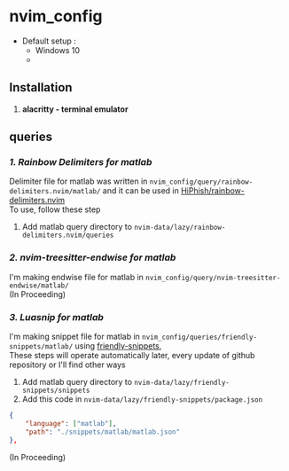 # nvim_config

- Default setup :
    - Windows 10
    -

## Installation

1) **alacritty - terminal emulator**  


## queries

### *1. Rainbow Delimiters for matlab*
Delimiter file for matlab was written in `nvim_config/query/rainbow-delimiters.nvim/matlab/`
and it can be used in [HiPhish/rainbow-delimiters.nvim](https://github.com/HiPhish/rainbow-delimiters.nvim)    
To use, follow these step   

1) Add matlab query directory to `nvim-data/lazy/rainbow-delimiters.nvim/queries`


### *2. nvim-treesitter-endwise for matlab*
I'm making endwise file for matlab in `nvim_config/query/nvim-treesitter-endwise/matlab/`   
(In Proceeding)


### *3. Luasnip for matlab*

I'm making snippet file for matlab in `nvim_config/queries/friendly-snippets/matlab/` 
using [friendly-snippets](https://github.com/rafamadriz/friendly-snippets),    
These steps will operate automatically later, every update of github repository or I'll find other ways

1) Add matlab query directory to `nvim-data/lazy/friendly-snippets/snippets`
2) Add this code in `nvim-data/lazy/friendly-snippets/package.json`

```json
{
    "language": ["matlab"],
    "path": "./snippets/matlab/matlab.json"
},
```

(In Proceeding)

